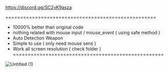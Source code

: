 https://discord.gg/SC2vK9asza

===================================================
- 10000% better than original code
- nothing related with mouse input / mouse_event ( using safe method )
- Auto Detection Weapon
- Simple to use ( only need mouse sens )
- Work all screen resolution ( check folder )
===================================================

![Untitled (1)](https://github.com/user-attachments/assets/7f05951f-e8f0-4bc4-99d5-0c02ccfbfbaa)
